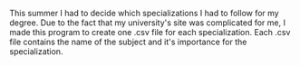 This summer I had to decide which specializations I had to follow for my degree.
Due to the fact that my university's site was complicated for me, I made this program to create 
one .csv file for each specialization. Each .csv file contains the name of the subject and it's importance for the specialization.
